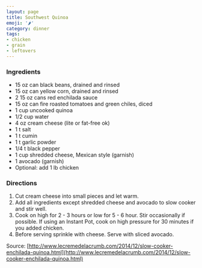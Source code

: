 ```yaml
---
layout: page
title: Southwest Quinoa
emoji: '🌶'
category: dinner
tags:
- chicken
- grain
- leftovers
---
```


### Ingredients

- 15 oz can black beans, drained and rinsed
- 15 oz can yellow corn, drained and rinsed
- 2 15 oz cans red enchilada sauce
- 15 oz can fire roasted tomatoes and green chiles, diced
- 1 cup uncooked quinoa
- 1/2 cup water
- 4 oz cream cheese (lite or fat-free ok)
- 1 t salt
- 1 t cumin
- 1 t garlic powder
- 1/4 t black pepper
- 1 cup shredded cheese, Mexican style (garnish)
- 1 avocado (garnish)
- Optional: add 1 lb chicken

### Directions

1. Cut cream cheese into small pieces and let warm.
2. Add all ingredients except shredded cheese and avocado to slow cooker and stir well.
3. Cook on high for 2 - 3 hours or low for 5 - 6 hour. Stir occasionally if possible. If using an Instant Pot, cook on high pressure for 30 minutes if you added chicken.
4. Before serving sprinkle with cheese. Serve with sliced avocado.

Source: [http://www.lecremedelacrumb.com/2014/12/slow-cooker-enchilada-quinoa.html](http://www.lecremedelacrumb.com/2014/12/slow-cooker-enchilada-quinoa.html)
